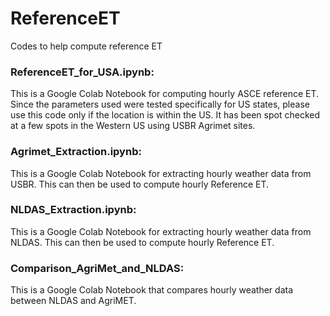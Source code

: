 # ReferenceET
Codes to help compute reference ET

### ReferenceET_for_USA.ipynb:

This is a Google Colab Notebook for computing hourly ASCE reference ET. Since the parameters used were tested specifically for US states, please use this code only if the location is within the US. It has been spot checked at a few spots in the Western US using USBR Agrimet sites.


### Agrimet_Extraction.ipynb:

This is a Google Colab Notebook for extracting hourly weather data from USBR. This can then be used to compute hourly Reference ET.


### NLDAS_Extraction.ipynb:

This is a Google Colab Notebook for extracting hourly weather data from NLDAS. This can then be used to compute hourly Reference ET. 

### Comparison_AgriMet_and_NLDAS:

This is a Google Colab Notebook that compares hourly weather data between NLDAS and AgriMET.
